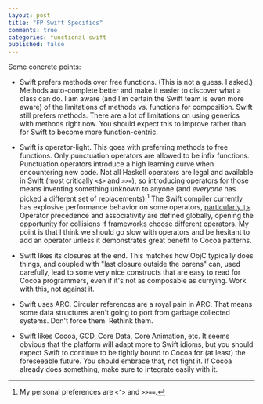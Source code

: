 ```yaml
---
layout: post
title: "FP Swift Specifics"
comments: true
categories: functional swift
published: false
---
```

Some concrete points:

* Swift prefers methods over free functions. (This is not a guess. I asked.) Methods auto-complete better and make it easier to discover what a class can do. I am aware (and I'm certain the Swift team is even more aware) of the limitations of methods vs. functions for composition. Swift still prefers methods. There are a lot of limitations on using generics with methods right now. You should expect this to improve rather than for Swift to become more function-centric.

* Swift is operator-light. This goes with preferring methods to free functions. Only punctuation operators are allowed to be infix functions. Punctuation operators introduce a high learning curve when encountering new code. Not all Haskell operators are legal and available in Swift (most critically `<$>` and `>>=`), so introducing operators for those means inventing something unknown to anyone (and *everyone* has picked a different set of replacements).[^bind] The Swift compiler currently has explosive performance behavior on some operators, [particularly `|>`](https://gist.github.com/rnapier/58bb75ac1c67cd5775fc). Operator precedence and associativity are defined globally, opening the opportunity for collisions if frameworks choose different operators. My point is that I think we should go slow with operators and be hesitant to add an operator unless it demonstrates great benefit to Cocoa patterns.

[^bind]: My personal preferences are `<^>` and `>>==`.

* Swift likes its closures at the end. This matches how ObjC typically does things, and coupled with "last closure outside the parens" can, used carefully, lead to some very nice constructs that are easy to read for Cocoa programmers, even if it's not as composable as currying. Work with this, not against it.

* Swift uses ARC. Circular references are a royal pain in ARC. That means some data structures aren't going to port from garbage collected systems. Don't force them. Rethink them.

* Swift likes Cocoa, GCD, Core Data, Core Animation, etc. It seems obvious that the platform will adapt more to Swift idioms, but you should expect Swift to continue to be tightly bound to Cocoa for (at least) the foreseeable future. You should embrace that, not fight it. If Cocoa already does something, make sure to integrate easily with it.